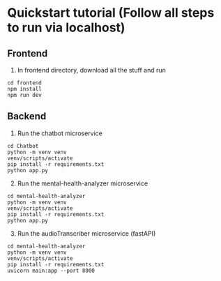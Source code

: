 # Quickstart tutorial (Follow all steps to run via localhost)

## Frontend
1. In frontend directory, download all the stuff and run 
```
cd frontend
npm install
npm run dev
```

## Backend
1. Run the chatbot microservice
```
cd Chatbot
python -m venv venv
venv/scripts/activate
pip install -r requirements.txt
python app.py
```

2. Run the mental-health-analyzer microservice
```
cd mental-health-analyzer
python -m venv venv
venv/scripts/activate
pip install -r requirements.txt
python app.py
```

3. Run the audioTranscriber microservice (fastAPI)
```
cd mental-health-analyzer
python -m venv venv
venv/scripts/activate
pip install -r requirements.txt
uvicorn main:app --port 8000
```
